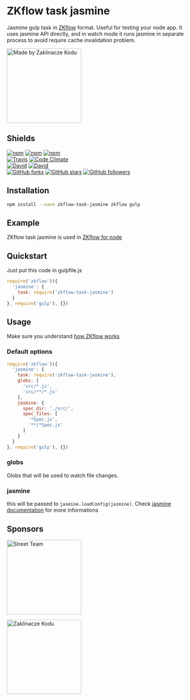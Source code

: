 # ZKflow task jasmine

Jasmine gulp task in [ZKflow](https://github.com/zaklinaczekodu/zkflow) format. Useful for testing your node app.
It uses jasmine API directly, and in watch mode it runs jasmine in separate process to avoid require cache invalidation problem.

[<img alt="Made by Zaklinacze Kodu" src="http://zaklinaczekodu.com/_assets/madeBy.svg" width="200">](http://zaklinaczekodu.com)

Shields
-------

[![npm](https://img.shields.io/npm/v/zkflow-task-jasmine.svg?style=flat-square)](https://www.npmjs.com/package/zkflow-task-jasmine)
[![npm](https://img.shields.io/npm/l/zkflow-task-jasmine.svg?style=flat-square)](https://www.npmjs.com/package/zkflow-task-jasmine)
[![npm](https://img.shields.io/npm/dm/zkflow-task-jasmine.svg?style=flat-square)](https://www.npmjs.com/package/zkflow-task-jasmine)<br>
[![Travis](https://img.shields.io/travis/zaklinaczekodu/zkflow-task-jasmine/master.svg?style=flat-square)](https://travis-ci.org/zaklinaczekodu/zkflow-task-jasmine)
[![Code Climate](https://img.shields.io/codeclimate/github/zaklinaczekodu/zkflow-task-jasmine.svg?style=flat-square)](https://codeclimate.com/github/zaklinaczekodu/zkflow-task-jasmine)<br>
[![David](https://img.shields.io/david/zaklinaczekodu/zkflow-task-jasmine.svg?style=flat-square)](https://david-dm.org/zaklinaczekodu/zkflow-task-jasmine)
[![David](https://img.shields.io/david/dev/zaklinaczekodu/zkflow-task-jasmine.svg?style=flat-square)](https://david-dm.org/zaklinaczekodu/zkflow-task-jasmine)<br>
[![GitHub forks](https://img.shields.io/github/forks/zaklinaczekodu/zkflow-task-jasmine.svg?style=flat-square)](https://github.com/zaklinaczekodu/zkflow-task-jasmine)
[![GitHub stars](https://img.shields.io/github/stars/zaklinaczekodu/zkflow-task-jasmine.svg?style=flat-square)](https://github.com/zaklinaczekodu/zkflow-task-jasmine)
[![GitHub followers](https://img.shields.io/github/followers/zaklinaczekodu.svg?style=flat-square)](https://github.com/zaklinaczekodu/zkflow-task-jasmine)

Installation
------------

```bash
npm install --save zkflow-task-jasmine zkflow gulp
```

Example
-------

ZKflow task jasmine is used in [ZKflow for node](https://github.com/zaklinaczekodu/zkflow-node)

Quickstart
----------

Just put this code in gulpfile.js

```javaScript
require('zkflow')({
  'jasmine': {
    task: require('zkflow-task-jasmine')
  }
}, require('gulp'), {})
```

Usage
-----

Make sure you understand [how ZKflow works](https://github.com/zaklinaczekodu/zkflow)

### Default options

```javaScript
require('zkflow')({
  'jasmine': {
    task: require('zkflow-task-jasmine'),
    globs: [
      'src/*.js',
      'src/**/*.js'
    ],
    jasmine: {
      spec_dir: './src/',
      spec_files: [
        '*Spec.js',
        '**/*Spec.js'
      ]
    }
  }
}, require('gulp'), {})
```

### globs

Globs that will be used to watch file changes.

### jasmine

this will be passed to `jasmine.loadConfig(jasmine)`. Check [jasmine documentation](http://jasmine.github.io/2.4/node.html) for more informations

Sponsors
--------

[<img alt="Street Team" src="http://zaklinaczekodu.com/_assets/streetteam.svg" width="200">](http://getstreetteam.com)

[<img alt="Zaklinacze Kodu" src="http://zaklinaczekodu.com/_assets/logo.svg" width="200">](http://zaklinaczekodu.com)
